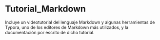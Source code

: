 # Tutorial_Markdown
Incluye un videotutorial del lenguaje Markdown y algunas herramientas de Typora, uno de los editores de Markdown más utilizados, y la documentación por escrito de dicho tutorial.
